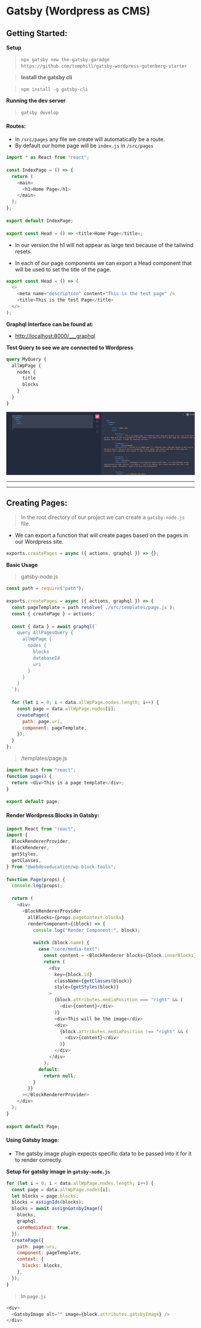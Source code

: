 # Gatsby (Wordpress as CMS)

## Getting Started:

**Setup**

> `npx gatsby new the-gatsby-garadge https://github.com/tomphill/gatsby-wordpress-gutenberg-starter`

> **Install the gatsby cli**

> `npm install -g gatsby-cli`

**Running the dev server**

> `gatsby develop`

#### Routes:

- In `/src/pages` any file we create will automatically be a route.
- By default our home page will be `index.js` in `/src/pages`

```js
import * as React from "react";

const IndexPage = () => {
  return (
    <main>
      <h1>Home Page</h1>
    </main>
  );
};

export default IndexPage;

export const Head = () => <title>Home Page</title>;
```

- In our version the h1 will not appear as large text because of the tailwind resets.

- In each of our page components we can export a Head component that will be used to set the title of the page.

```js
export const Head = () => (
  <>
    <meta name="description" content="This is the test page" />
    <title>This is the test Page</title>
  </>
);
```

**Graphql Interface can be found at:**

- [http://localhost:8000/\_\_\_graphql](http://localhost:8000/___graphql)

**Test Query to see we are connected to Wordpress**

```graphql
query MyQuery {
  allWpPage {
    nodes {
      title
      blocks
    }
  }
}
```

![Result of Query](./images/2023-10-11-14-01-48.png)

---

---

## Creating Pages:

> In the root directory of our project we can create a `gatsby-node.js` file.

- We can export a function that will create pages based on the pages in our Wordpress site.

```js
exports.createPages = async ({ actions, graphql }) => {};
```

**Basic Usage**

> gatsby-node.js

```js
const path = require("path");

exports.createPages = async ({ actions, graphql }) => {
  const pageTemplate = path.resolve(`./src/templates/page.js`);
  const { createPage } = actions;

  const { data } = await graphql(`
    query AllPagesQuery {
      allWpPage {
        nodes {
          blocks
          databaseId
          uri
        }
      }
    }
  `);

  for (let i = 0; i < data.allWpPage.nodes.length; i++) {
    const page = data.allWpPage.nodes[i];
    createPage({
      path: page.uri,
      component: pageTemplate,
    });
  }
};
```

> /templates/page.js

```js
import React from "react";
function page() {
  return <div>This is a page template</div>;
}

export default page;
```

#### Render Wordpress Blocks in Gatsby:

```js
import React from "react";
import {
  BlockRendererProvider,
  BlockRenderer,
  getStyles,
  getClasses,
} from "@webdeveducation/wp-block-tools";

function Page(props) {
  console.log(props);

  return (
    <div>
      <BlockRendererProvider
        allBlocks={props.pageContext.blocks}
        renderComponent={(block) => {
          console.log("Render Component:", block);

          switch (block.name) {
            case "core/media-text":
              const content = <BlockRenderer blocks={block.innerBlocks} />;
              return (
                <div
                  key={block.id}
                  className={getClasses(block)}
                  style={getStyles(block)}
                >
                  {block.attributes.mediaPosition === "right" && (
                    <div>{content}</div>
                  )}
                  <div>This will be the image</div>
                  <div>
                    {block.attributes.mediaPosition !== "right" && (
                      <div>{content}</div>
                    )}
                  </div>
                </div>
              );
            default:
              return null;
          }
        }}
      ></BlockRendererProvider>
    </div>
  );
}

export default Page;
```

#### Using Gatsby Image:

- The gatsby image plugin expects specific data to be passed into it for it to render correctly.

**Setup for gatsby image in `gatsby-node.js`**

```js
for (let i = 0; i < data.allWpPage.nodes.length; i++) {
  const page = data.allWpPage.nodes[i];
  let blocks = page.blocks;
  blocks = assignIds(blocks);
  blocks = await assignGatsbyImage({
    blocks,
    graphql,
    coreMediaText: true,
  });
  createPage({
    path: page.uri,
    component: pageTemplate,
    context: {
      blocks: blocks,
    },
  });
}
```

> In `page.js`

```js
<div>
  <GatsbyImage alt="" image={block.attributes.gatsbyImage} />
</div>
```
